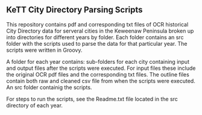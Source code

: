 ## KeTT City Directory Parsing Scripts

This repository contains pdf and corresponding txt files of OCR historical City Directory data for serveral cities in the Keweenaw Peninsula broken up into directories for different years by folder. Each folder contains an src folder with the scripts used to parse the 
data for that particular year. The scripts were written in Groovy. 

A folder for each year contains:
sub-folders for each city containing input and output files after the scripts were executed. For input files these include the original OCR pdf files and the corresponding txt files. The outline files contain both raw and cleaned csv file from when the scripts were executed.
An src folder containig the scripts. 

For steps to run the scripts, see the Readme.txt file located in the src directory of each year. 
